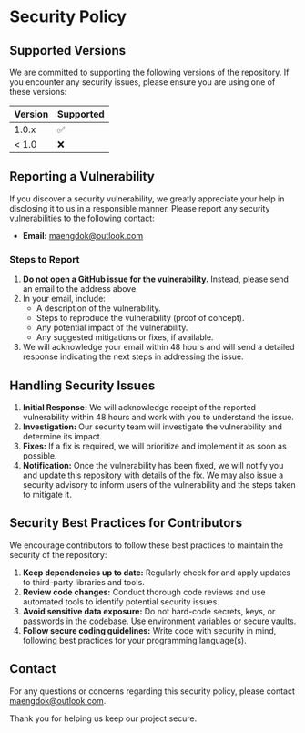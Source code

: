 # Security Policy

## Supported Versions

We are committed to supporting the following versions of the repository. If you encounter any security issues, please ensure you are using one of these versions:

| Version | Supported          |
| ------- | ------------------ |
| 1.0.x   | :white_check_mark: |
| < 1.0   | :x:                |

## Reporting a Vulnerability

If you discover a security vulnerability, we greatly appreciate your help in disclosing it to us in a responsible manner. Please report any security vulnerabilities to the following contact:

- **Email:** maengdok@outlook.com

### Steps to Report

1. **Do not open a GitHub issue for the vulnerability.** Instead, please send an email to the address above.
2. In your email, include:
    - A description of the vulnerability.
    - Steps to reproduce the vulnerability (proof of concept).
    - Any potential impact of the vulnerability.
    - Any suggested mitigations or fixes, if available.
3. We will acknowledge your email within 48 hours and will send a detailed response indicating the next steps in addressing the issue.

## Handling Security Issues

1. **Initial Response:** We will acknowledge receipt of the reported vulnerability within 48 hours and work with you to understand the issue.
2. **Investigation:** Our security team will investigate the vulnerability and determine its impact.
3. **Fixes:** If a fix is required, we will prioritize and implement it as soon as possible.
4. **Notification:** Once the vulnerability has been fixed, we will notify you and update this repository with details of the fix. We may also issue a security advisory to inform users of the vulnerability and the steps taken to mitigate it.

## Security Best Practices for Contributors

We encourage contributors to follow these best practices to maintain the security of the repository:

1. **Keep dependencies up to date:** Regularly check for and apply updates to third-party libraries and tools.
2. **Review code changes:** Conduct thorough code reviews and use automated tools to identify potential security issues.
3. **Avoid sensitive data exposure:** Do not hard-code secrets, keys, or passwords in the codebase. Use environment variables or secure vaults.
4. **Follow secure coding guidelines:** Write code with security in mind, following best practices for your programming language(s).

## Contact

For any questions or concerns regarding this security policy, please contact maengdok@outlook.com.

Thank you for helping us keep our project secure.
